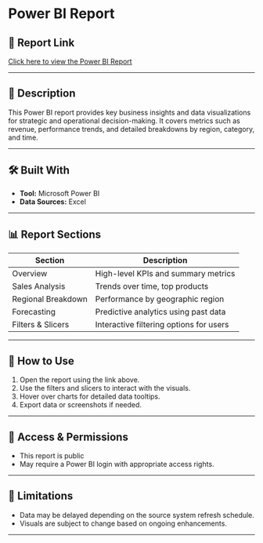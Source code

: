 # Power BI Report

## 🔗 Report Link

[Click here to view the Power BI Report](https://app.powerbi.com/view?r=eyJrIjoiOWQ4OGI4NDEtZmI0NC00Yjc5LTg1MDgtYTI0N2ZlZDg5NjA0IiwidCI6IjEzMjc0YTYzLTYzNDEtNDQ3Yi1iNTM0LTdkNzRhYWM2MTc5MSJ9)

---

## 📄 Description

This Power BI report provides key business insights and data visualizations for strategic and operational decision-making. It covers metrics such as revenue, performance trends, and detailed breakdowns by region, category, and time.

---

## 🛠 Built With

- **Tool:** Microsoft Power BI  
- **Data Sources:** Excel

---

## 📊 Report Sections

| Section | Description |
|---------|-------------|
| Overview | High-level KPIs and summary metrics |
| Sales Analysis | Trends over time, top products |
| Regional Breakdown | Performance by geographic region |
| Forecasting | Predictive analytics using past data |
| Filters & Slicers | Interactive filtering options for users |

---

## 🧭 How to Use

1. Open the report using the link above.  
2. Use the filters and slicers to interact with the visuals.  
3. Hover over charts for detailed data tooltips.  
4. Export data or screenshots if needed.

---

## 🔐 Access & Permissions

- This report is public
- May require a Power BI login with appropriate access rights.

---

## 🧮 Limitations

- Data may be delayed depending on the source system refresh schedule.  
- Visuals are subject to change based on ongoing enhancements.

---
